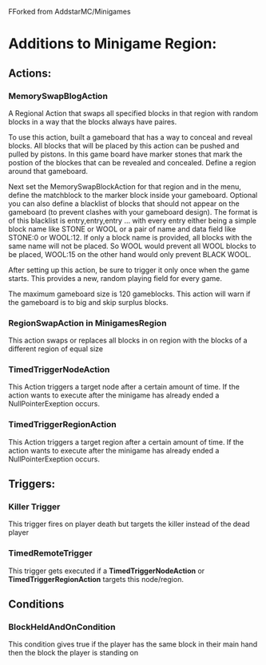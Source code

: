 FForked from AddstarMC/Minigames

# Additions to Minigame Region:

## Actions:
### MemorySwapBlogAction
A Regional Action that swaps all specified blocks in that region with random blocks in a way that the blocks always have paires.

To use this action, built a gameboard that has a way to conceal and reveal blocks. All blocks that will be placed by this action can
be pushed and pulled by pistons. In this game board have marker stones that mark the postion of the blockes that can be revealed and
concealed. Define a region around that gameboard.

Next set the MemorySwapBlockAction for that region and in the menu, define the matchblock to the marker block inside your gameboard.
Optional you can also define a blacklist of blocks that should not appear on the gameboard (to prevent clashes with your gameboard
design). The format is of this blacklist is entry,entry,entry ... with every entry either being a simple block name like STONE or WOOL or
a pair of name and data field like STONE:0 or WOOL:12. If only a block name is provided, all blocks with the same name will not be placed.
So WOOL would prevent all WOOL blocks to be placed, WOOL:15 on the other hand would only prevent BLACK WOOL.

After setting up this action, be sure to trigger it only once when the game starts. This provides a new, random playing field for every
game.

The maximum gameboard size is 120 gameblocks. This action will warn if the gameboard is to big and skip surplus blocks.

### RegionSwapAction in MinigamesRegion
This action swaps or replaces all blocks in on region with the blocks of a different region of equal size

### TimedTriggerNodeAction
This Action triggers a target node after a certain amount of time. If the action wants to execute after the minigame has already ended
a NullPointerExeption occurs.

### TimedTriggerRegionAction
This Action triggers a target region after a certain amount of time. If the action wants to execute after the minigame has already ended
a NullPointerExeption occurs.

## Triggers:
### Killer Trigger
This trigger fires on player death but targets the killer instead of the dead player

### TimedRemoteTrigger
This trigger gets executed if a **TimedTriggerNodeAction** or **TimedTriggerRegionAction** targets this node/region.

## Conditions
### BlockHeldAndOnCondition
This condition gives true if the player has the same block in their main hand then the block the player is standing on

